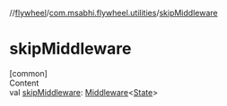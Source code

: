 //[flywheel](../../index.md)/[com.msabhi.flywheel.utilities](index.md)/[skipMiddleware](skip-middleware.md)



# skipMiddleware  
[common]  
Content  
val [skipMiddleware](skip-middleware.md): [Middleware](../com.msabhi.flywheel/index.md#-695516751%2FClasslikes%2F-2051426397)<[State](../com.msabhi.flywheel/-state/index.md)>  



